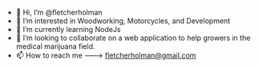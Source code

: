 - 👋 Hi, I’m @fletcherholman
- 👀 I’m interested in Woodworking, Motorcycles, and Development
- 🌱 I’m currently learning NodeJs
- 💞️ I’m looking to collaborate on a web application to help growers in the medical marijuana field.
- 📫 How to reach me ---> fletcherholman@gmail.com

<!---
fletcherholman/fletcherholman is a ✨ special ✨ repository because its `README.md` (this file) appears on your GitHub profile.
You can click the Preview link to take a look at your changes.
--->
